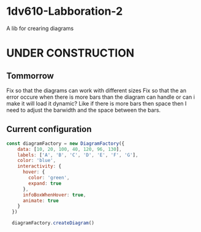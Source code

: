 # 1dv610-Labboration-2
A lib for crearing diagrams

# UNDER CONSTRUCTION

## Tommorrow

Fix so that the diagrams can work with different sizes
Fix so that the an error occure when there is more bars than the diagram can handle or can i make it will load it dynamic? Like if there is more bars then space then I need to adjust the barwidth and the space between the bars.

## Current configuration

```javascript
const diagramFactory = new DiagramFactory({
    data: [10, 20, 100, 40, 120, 96, 130],
    labels: ['A', 'B', 'C', 'D', 'E', 'F', 'G'],
    color: 'blue',
    interactivity: {
      hover: {
        color: 'green',
        expand: true
      },
      infoBoxWhenHover: true,
      animate: true
    }
  })

  diagramFactory.createDiagram()
```